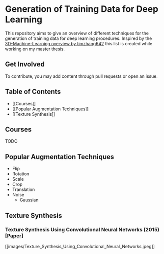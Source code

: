 # Generation of Training Data for Deep Learning 

This repository aims to give an overview of different techniques for the
generation of training data for deep learning procedures. Inspired by the
[3D-Machine-Learning overview by
timzhang642](https://github.com/timzhang642/3D-Machine-Learning#material_synthesis)
this list is created while working on my master thesis. 

## Get Involved

To contribute, you may add content through pull requests or open an issue.

## Table of Contents

- [[Courses]]
- [[Popular Augmentation Techniques]]
- [[Texture Synthesis]]

## Courses

TODO

## Popular Augmentation Techniques

- Flip
- Rotation
- Scale
- Crop
- Translation
- Noise
    - Gaussian


## Texture Synthesis

### Texture Synthesis Using Convolutional Neural Networks (2015) [[Paper]](https://arxiv.org/pdf/1505.07376.pdf)

[[images/Texture_Synthesis_Using_Convolutional_Neural_Networks.jpeg]]
